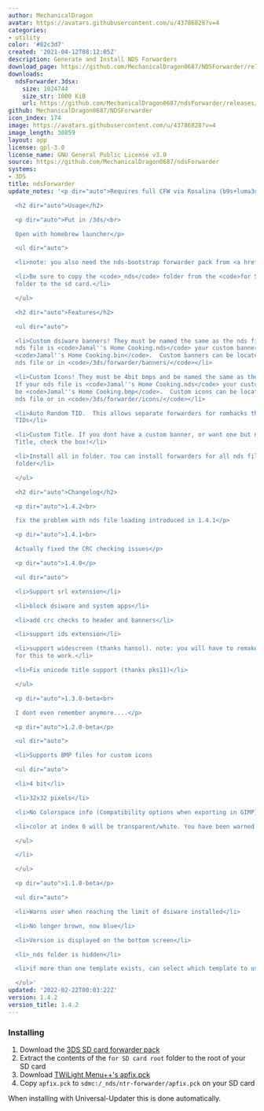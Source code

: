 ```yaml
---
author: MechanicalDragon
avatar: https://avatars.githubusercontent.com/u/43786828?v=4
categories:
- utility
color: '#82c3d7'
created: '2021-04-12T08:12:05Z'
description: Generate and Install NDS Forwarders
download_page: https://github.com/MechanicalDragon0687/NDSForwarder/releases
downloads:
  ndsForwarder.3dsx:
    size: 1024744
    size_str: 1000 KiB
    url: https://github.com/MechanicalDragon0687/ndsForwarder/releases/download/1.4.2/ndsForwarder.3dsx
github: MechanicalDragon0687/NDSForwarder
icon_index: 174
image: https://avatars.githubusercontent.com/u/43786828?v=4
image_length: 30859
layout: app
license: gpl-3.0
license_name: GNU General Public License v3.0
source: https://github.com/MechanicalDragon0687/ndsForwarder
systems:
- 3DS
title: ndsForwarder
update_notes: '<p dir="auto">Requires full CFW via Rosalina (b9s+luma3ds)</p>

  <h2 dir="auto">Usage</h2>

  <p dir="auto">Put in /3ds/<br>

  Open with homebrew launcher</p>

  <ul dir="auto">

  <li>note: you also need the nds-bootstrap forwarder pack from <a href="https://github.com/RocketRobz/NTR_Forwarder/releases">here</a>.</li>

  <li>Be sure to copy the <code>_nds</code> folder from the <code>for SD card root</code>
  folder to the sd card.</li>

  </ul>

  <h2 dir="auto">Features</h2>

  <ul dir="auto">

  <li>Custom dsiware banners! They must be named the same as the nds file. If your
  nds file is <code>Jamal''s Home Cooking.nds</code> your custom banner should be
  <code>Jamal''s Home Cooking.bin</code>.  Custom banners can be located with the
  nds file or in <code>/3ds/forwarder/banners/</code></li>

  <li>Custom Icons! They must be 4bit bmps and be named the same as the nds file.
  If your nds file is <code>Jamal''s Home Cooking.nds</code> your custom icon should
  be <code>Jamal''s Home Cooking.bmp</code>.  Custom icons can be located with the
  nds file or in <code>/3ds/forwarder/icons/</code></li>

  <li>Auto Random TID.  This allows separate forwarders for romhacks that dont change
  TIDs</li>

  <li>Custom Title. If you dont have a custom banner, or want one but need a different
  Title, check the box!</li>

  <li>Install all in folder. You can install forwarders for all nds files in any given
  folder</li>

  </ul>

  <h2 dir="auto">Changelog</h2>

  <p dir="auto">1.4.2<br>

  fix the problem with nds file loading introduced in 1.4.1</p>

  <p dir="auto">1.4.1<br>

  Actually fixed the CRC checking issues</p>

  <p dir="auto">1.4.0</p>

  <ul dir="auto">

  <li>Support srl extension</li>

  <li>block dsiware and system apps</li>

  <li>add crc checks to header and banners</li>

  <li>support ids extension</li>

  <li>support widescreen (thanks hansol). note: you will have to remake your forwarders
  for this to work.</li>

  <li>Fix unicode title support (thanks pks11)</li>

  </ul>

  <p dir="auto">1.3.0-beta<br>

  I dont even remember anymore....</p>

  <p dir="auto">1.2.0-beta</p>

  <ul dir="auto">

  <li>Supports BMP files for custom icons

  <ul dir="auto">

  <li>4 bit</li>

  <li>32x32 pixels</li>

  <li>No Colorspace info (Compatibility options when exporting in GIMP)</li>

  <li>color at index 0 will be transparent/white. You have been warned.</li>

  </ul>

  </li>

  </ul>

  <p dir="auto">1.1.0-beta</p>

  <ul dir="auto">

  <li>Warns user when reaching the limit of dsiware installed</li>

  <li>No longer brown, now blue</li>

  <li>Version is displayed on the bottom screen</li>

  <li>_nds folder is hidden</li>

  <li>if more than one template exists, can select which template to use</li>

  </ul>'
updated: '2022-02-22T00:03:22Z'
version: 1.4.2
version_title: 1.4.2
---
```

### Installing
1. Download the [3DS SD card forwarder pack](https://github.com/RocketRobz/NTR_Forwarder/releases/latest/download/DS.Game.Forwarder.pack.DSi.3DS.SD.Card.7z)
1. Extract the contents of the `for SD card root` folder to the root of your SD card
1. Download [TWiLight Menu++'s apfix.pck](https://raw.githubusercontent.com/TWLBot/Builds/master/extras/apfix.pck)
1. Copy `apfix.pck` to `sdmc:/_nds/ntr-forwarder/apfix.pck` on your SD card

When installing with Universal-Updater this is done automatically.